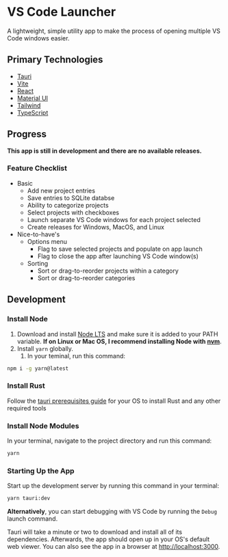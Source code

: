 # VS Code Launcher

A lightweight, simple utility app to make the process of opening multiple VS Code windows easier.

## Primary Technologies

- [Tauri](https://tauri.app/)
- [Vite](https://vitejs.dev/)
- [React](https://reactjs.org/)
- [Material UI](https://mui.com/)
- [Tailwind](https://tailwindcss.com/)
- [TypeScript](https://www.typescriptlang.org/)

## Progress

**This app is still in development and there are no available releases.**

### Feature Checklist

- Basic
  - Add new project entries
  - Save entries to SQLite databse
  - Ability to categorize projects
  - Select projects with checkboxes
  - Launch separate VS Code windows for each project selected
  - Create releases for Windows, MacOS, and Linux
- Nice-to-have's
  - Options menu
    - Flag to save selected projects and populate on app launch
    - Flag to close the app after launching VS Code window(s)
  - Sorting
    - Sort or drag-to-reorder projects within a category
    - Sort or drag-to-reorder categories

## Development

### Install Node

1. Download and install [Node LTS](https://nodejs.org/en/) and make sure it is added to your PATH variable. **If on Linux or Mac OS, I recommend installing Node with [nvm](https://github.com/nvm-sh/nvm)**.
2. Install `yarn` globally.
    1. In your teminal, run this command:

```bash
npm i -g yarn@latest
```

### Install Rust
Follow the [tauri prerequisites guide](https://tauri.app/v1/guides/getting-started/prerequisites/) for your OS to install Rust and any other required tools

### Install Node Modules

In your terminal, navigate to the project directory and run this command:

```bash
yarn
```

### Starting Up the App

Start up the development server by running this command in your terminal:

```bash
yarn tauri:dev
```

**Alternatively**, you can start debugging with VS Code by running the `Debug` launch command.

Tauri will take a minute or two to download and install all of its dependencies. Afterwards, the app should open up in your OS's default web viewer. You can also see the app in a browser at [http://localhost:3000](http://localhost:3000).
